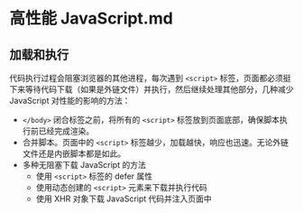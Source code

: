 # 高性能 JavaScript.md

## 加载和执行

代码执行过程会阻塞浏览器的其他进程，每次遇到 `<script>` 标签，页面都必须挺下来等待代码下载（如果是外链文件）并执行，然后继续处理其他部分，几种减少 JavaScript 对性能的影响的方法：
> 
- `</body>` 闭合标签之前，将所有的 `<script>` 标签放到页面底部，确保脚本执行前已经完成渲染。
- 合并脚本。页面中的 `<script>` 标签越少，加载越快，响应也迅速。无论外链文件还是内嵌脚本都是如此。
- 多种无阻塞下载 JavaScript 的方法
    + 使用 `<script>` 标签的 defer 属性
    + 使用动态创建的  `<script>`  元素来下载并执行代码
    + 使用 XHR 对象下载 JavaScript 代码并注入页面中

